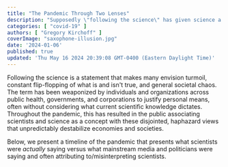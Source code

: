 ```yaml
---
title: "The Pandemic Through Two Lenses"
description: "Supposedly \"following the science\" has given science a bad name. Science is slower and more methodical than has been apparent in recent years. Let's take a retrospective journey through the pandemic from two perspectives."
categories: [ "covid-19" ]
authors: [ "Gregory Kirchoff" ]
coverImage: "saxophone-illusion.jpg"
date: '2024-01-06'
published: true
updated: 'Thu May 16 2024 20:39:08 GMT-0400 (Eastern Daylight Time)'
---
```

<script> // usables
	import RecipeCard from '$lib/components/usables/RecipeCard/RecipeCard.svelte';

  import NewsLine from '$lib/components/internal/projects/NewsLine/NewsLine.svelte';

</script>

Following the science is a statement that makes many envision turmoil, constant flip-flopping of what is and isn't true, and general societal chaos. The term has been weaponized by individuals and organizations across public health, governments, and corporations to justify personal means, often without considering what current scientific knowledge dictates. Throughout the pandemic, this has resulted in the public associating scientists and science as a concept with these disjointed, haphazard views that unpredictably destabilize economies and societies.

Below, we present a timeline of the pandemic that presents what scientists were *actually* saying versus what mainstream media and politicians were saying and often attributing to/misinterpreting scientists.

<NewsLine />